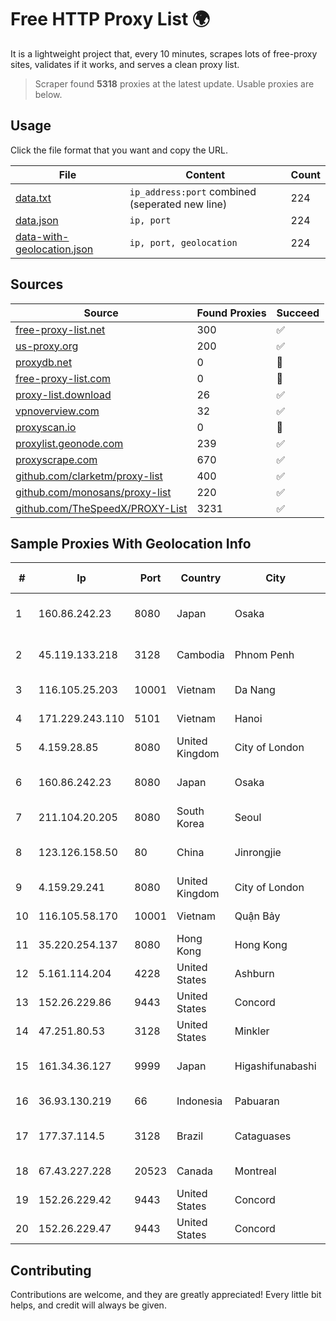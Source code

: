 
# Free HTTP Proxy List 🌍

It is a lightweight project that, every 10 minutes, scrapes lots of free-proxy sites, validates if it works, and serves a clean proxy list.


> Scraper found **5318** proxies at the latest update. Usable proxies are below.

## Usage

Click the file format that you want and copy the URL.


|File|Content|Count|
|----|-------|-----|
|[data.txt](https://raw.githubusercontent.com/themiralay/Proxy-List-World/master/data.txt)|`ip_address:port` combined (seperated new line)|224|
|[data.json](https://raw.githubusercontent.com/themiralay/Proxy-List-World/master/data.json)|`ip, port`|224|
|[data-with-geolocation.json](https://raw.githubusercontent.com/themiralay/Proxy-List-World/master/data-with-geolocation.json)|`ip, port, geolocation`|224|

## Sources

|Source|Found Proxies|Succeed|
|------|-------------|-------|
|[free-proxy-list.net](https://free-proxy-list.net)|300|✅|
|[us-proxy.org](https://www.us-proxy.org)|200|✅|
|[proxydb.net](http://proxydb.net)|0|🚫|
|[free-proxy-list.com](https://free-proxy-list.com/?page=&port=&type%5B%5D=http&type%5B%5D=https&up_time=0&search=Search)|0|🚫|
|[proxy-list.download](https://www.proxy-list.download/HTTP)|26|✅|
|[vpnoverview.com](https://vpnoverview.com/privacy/anonymous-browsing/free-proxy-servers)|32|✅|
|[proxyscan.io](https://www.proxyscan.io)|0|🚫|
|[proxylist.geonode.com](https://proxylist.geonode.com/api/proxy-list?limit=300&page=1&sort_by=lastChecked&sort_type=desc&protocols=http,https)|239|✅|
|[proxyscrape.com](https://api.proxyscrape.com/v2/?request=displayproxies&protocol=http&timeout=10000&country=all&ssl=all&anonymity=all)|670|✅|
|[github.com/clarketm/proxy-list](https://raw.githubusercontent.com/clarketm/proxy-list/master/proxy-list-raw.txt)|400|✅|
|[github.com/monosans/proxy-list](https://raw.githubusercontent.com/monosans/proxy-list/main/proxies/http.txt)|220|✅|
|[github.com/TheSpeedX/PROXY-List](https://raw.githubusercontent.com/TheSpeedX/PROXY-List/master/http.txt)|3231|✅|


## Sample Proxies With Geolocation Info

|#|Ip|Port|Country|City|Internet Service Provider|
|-|--|----|-------|----|-------------------------|
|1|160.86.242.23|8080|Japan|Osaka|Sony Network Communications Inc|
|2|45.119.133.218|3128|Cambodia|Phnom Penh|VIETTEL (CAMBODIA) PTE., LTD|
|3|116.105.25.203|10001|Vietnam|Da Nang|Viettel Corporation|
|4|171.229.243.110|5101|Vietnam|Hanoi|Viettel Corporation|
|5|4.159.28.85|8080|United Kingdom|City of London|Microsoft Corporation|
|6|160.86.242.23|8080|Japan|Osaka|Sony Network Communications Inc|
|7|211.104.20.205|8080|South Korea|Seoul|Korea Telecom|
|8|123.126.158.50|80|China|Jinrongjie|China Unicom Beijing Province Network|
|9|4.159.29.241|8080|United Kingdom|City of London|Microsoft Corporation|
|10|116.105.58.170|10001|Vietnam|Quận Bảy|Viettel Corporation|
|11|35.220.254.137|8080|Hong Kong|Hong Kong|Google LLC|
|12|5.161.114.204|4228|United States|Ashburn|Hetzner Online GmbH|
|13|152.26.229.86|9443|United States|Concord|MCNC|
|14|47.251.80.53|3128|United States|Minkler|Alibaba Cloud LLC|
|15|161.34.36.127|9999|Japan|Higashifunabashi|NTT PC Communications, Inc.|
|16|36.93.130.219|66|Indonesia|Pabuaran|Telekomunikasi Indonesia|
|17|177.37.114.5|3128|Brazil|Cataguases|Brasilnet Telecomunicações Ltda ME|
|18|67.43.227.228|20523|Canada|Montreal|GloboTech Communications|
|19|152.26.229.42|9443|United States|Concord|MCNC|
|20|152.26.229.47|9443|United States|Concord|MCNC|



## Contributing

Contributions are welcome, and they are greatly appreciated! Every
little bit helps, and credit will always be given.


